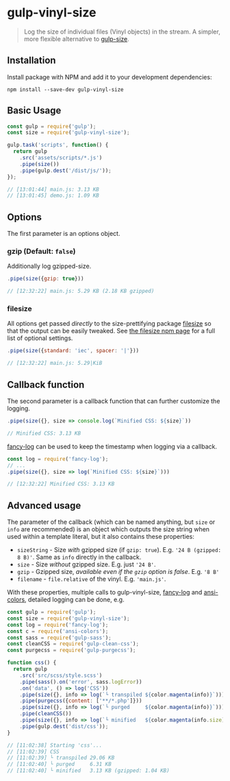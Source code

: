 # gulp-vinyl-size

> Log the size of individual files (Vinyl objects) in the stream. A simpler, more flexible alternative to [gulp-size](https://www.npmjs.com/package/gulp-size).

## Installation

Install package with NPM and add it to your development dependencies:

`npm install --save-dev gulp-vinyl-size`

## Basic Usage

```js
const gulp = require('gulp');
const size = require('gulp-vinyl-size');

gulp.task('scripts', function() {
  return gulp
    .src('assets/scripts/*.js')
    .pipe(size())
    .pipe(gulp.dest('/dist/js/'));
});

// [13:01:44] main.js: 3.13 KB
// [13:01:45] demo.js: 1.09 KB
```

## Options

The first parameter is an options object.

### gzip (Default: `false`)

Additionally log gzipped-size.

```js
.pipe(size({gzip: true}))

// [12:32:22] main.js: 5.29 KB (2.18 KB gzipped) 
```

### filesize

All options get passed _directly_ to the size-prettifying package [filesize](https://www.npmjs.com/package/filesize) so that the output can be easily tweaked. See [the filesize npm page](https://www.npmjs.com/package/filesize) for a full list of optional settings.

```js
.pipe(size({standard: 'iec', spacer: '|'}))

// [12:32:22] main.js: 5.29|KiB
```

## Callback function

The second parameter is a callback function that can further customize the logging.

```js
.pipe(size({}, size => console.log(`Minified CSS: ${size}`))

// Minified CSS: 3.13 KB
```

[fancy-log](https://www.npmjs.com/package/fancy-log) can be used to keep the timestamp when logging via a callback.

```js
const log = require('fancy-log');
// ...
.pipe(size({}, size => log(`Minified CSS: ${size}`)))

// [12:32:22] Minified CSS: 3.13 KB
```

## Advanced usage

The parameter of the callback (which can be named anything, but `size` or `info` are recommended) is an object which outputs the size string when used within a template literal, but it also contains these properties:
- `sizeString` - Size _with_ gzipped size (if `gzip: true`). E.g. `'24 B (gzipped: 8 B)'`. Same as `info` directly in the callback.
- `size`       - Size _without_ gzipped size. E.g. just `'24 B'`.
- `gzip`       - Gzipped size, _available even if the `gzip` option is false_. E.g. `'8 B'`
- `filename`   - `file.relative` of the vinyl. E.g. `'main.js'`.

With these properties, multiple calls to gulp-vinyl-size, [fancy-log](https://www.npmjs.com/package/fancy-log) and [ansi-colors](https://www.npmjs.com/package/ansi-colors), detailed logging can be done, e.g.

```js
const gulp = require('gulp');
const size = require('gulp-vinyl-size');
const log = require('fancy-log');
const c = require('ansi-colors');
const sass = require('gulp-sass');
const cleanCSS = require('gulp-clean-css');
const purgecss = require('gulp-purgecss');

function css() {
  return gulp
    .src('src/scss/style.scss')
    .pipe(sass().on('error', sass.logError))
    .on('data', () => log('CSS'))
    .pipe(size({}, info => log(`└ transpiled ${color.magenta(info)}`)))
    .pipe(purgecss({content: ['**/*.php']}))
    .pipe(size({}, info => log(`└ purged     ${color.magenta(info)}`)))
    .pipe(cleanCSS())
    .pipe(size({}, info => log(`└ minified   ${color.magenta(info.size)} ${color.gray(`(gzipped: ${info.gzip})`)}`)))
    .pipe(gulp.dest('dist/css'));
}

// [11:02:38] Starting 'css'...
// [11:02:39] CSS
// [11:02:39] └ transpiled 29.06 KB
// [11:02:40] └ purged     6.31 KB
// [11:02:40] └ minified   3.13 KB (gzipped: 1.04 KB)
```

